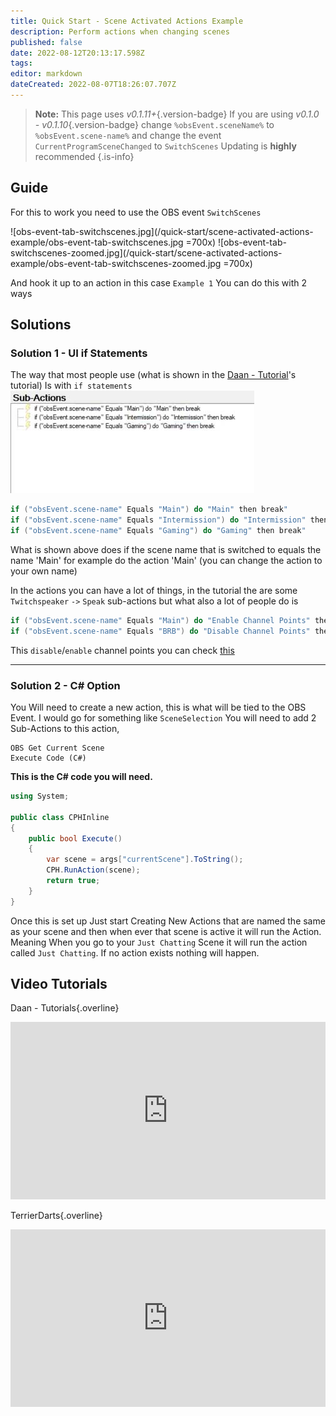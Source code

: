 ```yaml
---
title: Quick Start - Scene Activated Actions Example
description: Perform actions when changing scenes
published: false
date: 2022-08-12T20:13:17.598Z
tags: 
editor: markdown
dateCreated: 2022-08-07T18:26:07.707Z
---
```


> **Note:**
> This page uses *v0.1.11+*{.version-badge}
> If you are using *v0.1.0 - v0.1.10*{.version-badge} change  `%obsEvent.sceneName%` to `%obsEvent.scene-name%` and change the event `CurrentProgramSceneChanged` to `SwitchScenes`
> Updating is **highly** recommended
{.is-info}

## Guide

For this to work you need to use the OBS event `SwitchScenes`

![obs-event-tab-switchscenes.jpg](/quick-start/scene-activated-actions-example/obs-event-tab-switchscenes.jpg =700x)
![obs-event-tab-switchscenes-zoomed.jpg](/quick-start/scene-activated-actions-example/obs-event-tab-switchscenes-zoomed.jpg =700x)

And hook it up to an action in this case `Example 1`
You can do this with 2 ways

## Solutions
### Solution 1 - UI if Statements

The way that most people use (what is shown in the [Daan - Tutorial](#video-tutorials)'s tutorial)
Is with `if statements`
![actions-tab-daantutorials-if-statements.jpg](/quick-start/scene-activated-actions-example/actions-tab-daantutorials-if-statements.jpg)
```csharp
if ("obsEvent.scene-name" Equals "Main") do "Main" then break"
if ("obsEvent.scene-name" Equals "Intermission") do "Intermission" then break"
if ("obsEvent.scene-name" Equals "Gaming") do "Gaming" then break"
```
What is shown above does if the scene name that is switched to equals the name 'Main' for example do the action 'Main' (you can change the action to your own name)

In the actions you can have a lot of things, in the tutorial the are some `Twitchspeaker` `->` `Speak` sub-actions but what also a lot of people do is

```csharp
if ("obsEvent.scene-name" Equals "Main") do "Enable Channel Points" then break"
if ("obsEvent.scene-name" Equals "BRB") do "Disable Channel Points" then break"
```
This `disable`/`enable` channel points you can check [this](/en/Quick-Start/Examples/Disable-Enable-Channel-Points)

---
### Solution 2 - C# Option

You Will need to create a new action, this is what will be tied to the OBS Event. I would go for something like `SceneSelection` You  will need to add 2 Sub-Actions to this action, 
```
OBS Get Current Scene
Execute Code (C#)
```
**This is the C# code you will need.**
```cs
using System;

public class CPHInline
{
	public bool Execute()
	{
		var scene = args["currentScene"].ToString();
		CPH.RunAction(scene);
		return true;
	}
}
```
Once this is set up Just start Creating New Actions that are named the same as your scene and then when ever that scene is active it will run the Action. Meaning When you go to your `Just Chatting` Scene it will run the action called `Just Chatting`. If no action exists nothing will happen.

## Video Tutorials

<section class="overview-grid my-5">
<div>

Daan - Tutorials{.overline}
  
<span></span>

<div class=“iframe-container”><iframe src="https://www.youtube.com/embed/9ZuO3KrbvRw" title="YouTube video player" frameborder="0" allow="accelerometer; autoplay; clipboard-write; encrypted-media; gyroscope; picture-in-picture; fullscreen" allow fullscreen style="border: none; max-width: 100%; width: 100%; aspect-ratio: 16/9;"></iframe></div>

</div>
  <div>

TerrierDarts{.overline}

<span></span>

<div class=“iframe-container”><iframe src="https://www.youtube.com/embed/9Gx7b46y0S8" title="YouTube video player" frameborder="0" allow="accelerometer; autoplay; clipboard-write; encrypted-media; gyroscope; picture-in-picture; fullscreen" allow fullscreen style="border: none; max-width: 100%; width: 100%; aspect-ratio: 16/9;"></iframe></div>

</div>
</section>
